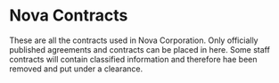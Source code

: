 # Nova Contracts
These are all the contracts used in Nova Corporation. Only officially published agreements and contracts can be placed in here. Some staff contracts will contain classified information and therefore hae been removed and put under a clearance.